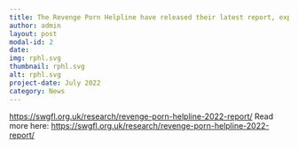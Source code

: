 ```yaml
---
title: The Revenge Porn Helpline have released their latest report, exploring findings, trends and the impact of their work in 2022.
author: admin
layout: post
modal-id: 2
date: 
img: rphl.svg
thumbnail: rphl.svg
alt: rphl.svg
project-date: July 2022
category: News
---
```


https://swgfl.org.uk/research/revenge-porn-helpline-2022-report/
Read more here: https://swgfl.org.uk/research/revenge-porn-helpline-2022-report/
